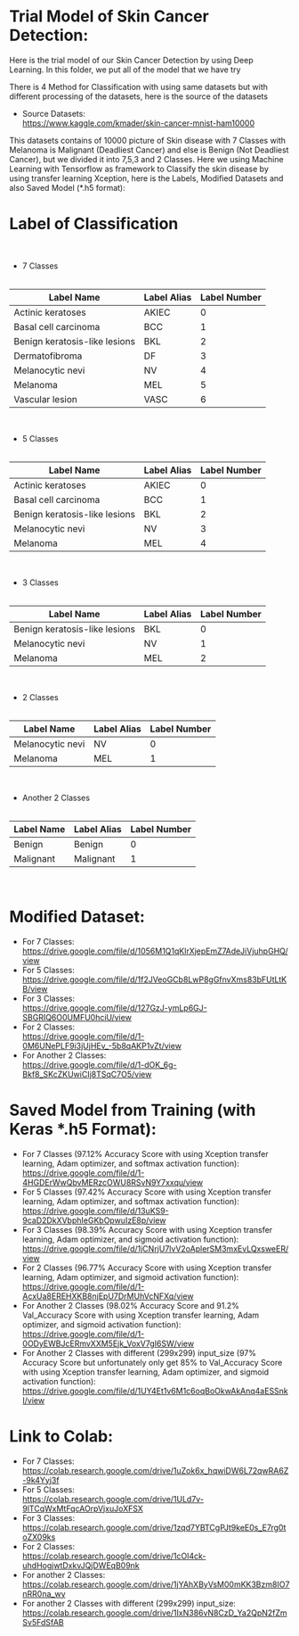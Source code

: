 # Trial Model of Skin Cancer Detection:

Here is the trial model of our Skin Cancer Detection by using Deep Learning. In this folder, we put all of the model that we have try 

There is 4 Method for Classification with using same datasets but with different processing of the datasets, here is the source of the datasets <br>

- Source Datasets: <br>
  https://www.kaggle.com/kmader/skin-cancer-mnist-ham10000
  <br>
 
 This datasets contains of 10000 picture of Skin disease with 7 Classes with Melanoma is Malignant (Deadliest Cancer) and else is Benign (Not Deadliest Cancer), but we divided it into 7,5,3 and 2 Classes. Here we using Machine Learning with Tensorflow as framework to Classify the skin disease by using transfer learning Xception, here is the Labels, Modified Datasets and also Saved Model (*.h5 format): 


# Label of Classification
    
   <br>
   
   - 7 Classes <br> <br>

   | Label Name | Label Alias | Label Number |
   |------------|-------------|--------------|
   | Actinic keratoses | AKIEC | 0 |
   | Basal cell carcinoma | BCC | 1 |
   | Benign keratosis-like lesions | BKL | 2 |
   | Dermatofibroma | DF | 3 |
   | Melanocytic nevi | NV | 4 |
   | Melanoma | MEL | 5 | 
   | Vascular lesion | VASC | 6 |

   <br>

   - 5 Classes <br> <br>

   | Label Name | Label Alias | Label Number |
   |------------|-------------|--------------|
   | Actinic keratoses | AKIEC | 0 |
   | Basal cell carcinoma | BCC | 1 |
   | Benign keratosis-like lesions | BKL | 2 |
   | Melanocytic nevi | NV | 3 |
   | Melanoma | MEL | 4 | 

   <br>

   - 3 Classes <br> <br>

   | Label Name | Label Alias | Label Number |
   |------------|-------------|--------------|
   | Benign keratosis-like lesions | BKL | 0 |
   | Melanocytic nevi | NV | 1 |
   | Melanoma | MEL | 2 | 

   <br>
    
   - 2 Classes <br> <br>

   | Label Name | Label Alias | Label Number |
   |------------|-------------|--------------|
   | Melanocytic nevi | NV | 0 |
   | Melanoma | MEL | 1 | 

   <br>
    
   - Another 2 Classes <br> <br>

   | Label Name | Label Alias | Label Number |
   |------------|-------------|--------------|
   | Benign | Benign | 0 |
   | Malignant | Malignant | 1 | 

   <br>


# Modified Dataset: 
  - For 7 Classes: <br> https://drive.google.com/file/d/1056M1Q1qKlrXjepEmZ7AdeJiVjuhpGHQ/view
  - For 5 Classes: <br> https://drive.google.com/file/d/1f2JVeoGCb8LwP8gGfnvXms83bFUtLtKB/view
  - For 3 Classes: <br> https://drive.google.com/file/d/127GzJ-ymLp6GJ-SBGRIQ6O0UMFU0hciU/view
  - For 2 Classes: <br> https://drive.google.com/file/d/1-0M6UNePLF9i3jUjHEv_-5b8qAKP1vZt/view
  - For Another 2 Classes: <br> https://drive.google.com/file/d/1-dOK_6g-Bkf8_SKcZKUwiCIj8TSqC7O5/view

# Saved Model from Training (with Keras *.h5 Format): 
  - For 7 Classes (97.12% Accuracy Score with using Xception transfer learning, Adam optimizer, and softmax activation function): <br> https://drive.google.com/file/d/1-4HGDErWwQbvMERzcOWU8RSvN9Y7xxqu/view
  - For 5 Classes (97.42% Accuracy Score with using Xception transfer learning, Adam optimizer, and softmax activation function): <br> https://drive.google.com/file/d/13uKS9-9caD2DkXVbphIeGKbOpwuIzE8p/view
  - For 3 Classes (98.39% Accuracy Score with using Xception transfer learning, Adam optimizer, and sigmoid activation function): <br> https://drive.google.com/file/d/1jCNrjU7lvV2oAplerSM3mxEvLQxsweER/view
  - For 2 Classes (96.77% Accuracy Score with using Xception transfer learning, Adam optimizer, and sigmoid activation function): <br> https://drive.google.com/file/d/1-AcxUa8EREHXKB8njEpU7DrMUhVcNFXq/view
  - For Another 2 Classes (98.02% Accuracy Score and 91.2% Val_Accuracy Score with using Xception transfer learning, Adam optimizer, and sigmoid activation function): <br> https://drive.google.com/file/d/1-0ODyEWBJcERmvXXM5Ejk_VoxV7gI6SW/view
  - For Another 2 Classes with different (299x299) input_size  (97% Accuracy Score but unfortunately only get 85% to Val_Accuracy Score with using Xception transfer learning, Adam optimizer, and sigmoid activation function): <br> https://drive.google.com/file/d/1UY4Et1v6M1c6oqBoOkwAkAnq4aESSnkI/view

# Link to Colab: 
  - For 7 Classes: <br> https://colab.research.google.com/drive/1uZok6x_hqwiDW6L72qwRA6Z-9k4Yyj3f
  - For 5 Classes: <br> https://colab.research.google.com/drive/1ULd7v-9lTCqWxMtFqcAOrpVjxuJoXFSX
  - For 3 Classes: <br> https://colab.research.google.com/drive/1zqd7YBTCgPJt9keE0s_E7rg0toZX09ks
  - For 2 Classes: <br> https://colab.research.google.com/drive/1cOl4ck-uhdHogjwtDxkvJQjDWEqB09nk
  - For another 2 Classes: <br> https://colab.research.google.com/drive/1jYAhXByVsM00mKK3Bzm8IO7nRR0na_wy
  - For another 2 Classes with different (299x299) input_size: <br> https://colab.research.google.com/drive/1IxN386vN8CzD_Ya2QpN2fZmSv5FdSfAB

